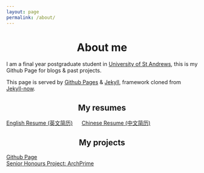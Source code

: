 ```yaml
---
layout: page
permalink: /about/
---
```


# <center>About me</center>

I am a final year postgraduate student in [University of St Andrews](http://www.st-andrews.ac.uk/), this is my Github Page for blogs & past projects.  

This page is served by [Github Pages](https://pages.github.com/) & [Jekyll](https://jekyllrb.com/), framework cloned from [Jekyll-now](https://github.com/barryclark/jekyll-now).

## <center>My resumes</center>

[English Resume (英文简历)](../docs/En_Resume_CompSci.pdf)
&nbsp;&nbsp;&nbsp;&nbsp;&nbsp;[Chinese Resume (中文简历)](../docs/Cn_Resume.pdf)  

## <center>My projects</center>

[Github Page](https://github.com/El15ande/El15ande.github.io)  
[Senior Honours Project: ArchPrime](https://github.com/El15ande/CS4099_SHProject/)